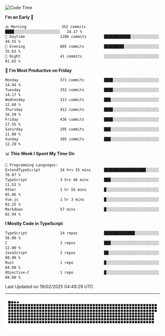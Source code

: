 <!--
<picture>
  <source
    srcset="https://github-readme-stats.vercel.app/api?username=kevinxft&show_icons=true&theme=dark"
    media="(prefers-color-scheme: dark)"
  />
  <source
    srcset="https://github-readme-stats.vercel.app/api?username=kevinxft&show_icons=true"
    media="(prefers-color-scheme: light), (prefers-color-scheme: no-preference)"
  />
  <img src="https://github-readme-stats.vercel.app/api?username=kevinxft&show_icons=true" />
</picture>
-->

<!--START_SECTION:waka-->
![Code Time](http://img.shields.io/badge/Code%20Time-3%2C114%20hrs%2052%20mins-blue)

**I'm an Early 🐤** 

```text
🌞 Morning                352 commits         ████░░░░░░░░░░░░░░░░░░░░░   14.17 % 
🌆 Daytime                1206 commits        ████████████░░░░░░░░░░░░░   48.55 % 
🌃 Evening                885 commits         █████████░░░░░░░░░░░░░░░░   35.63 % 
🌙 Night                  41 commits          ░░░░░░░░░░░░░░░░░░░░░░░░░   01.65 % 
```
📅 **I'm Most Productive on Friday** 

```text
Monday                   371 commits         ████░░░░░░░░░░░░░░░░░░░░░   14.94 % 
Tuesday                  352 commits         ████░░░░░░░░░░░░░░░░░░░░░   14.17 % 
Wednesday                313 commits         ███░░░░░░░░░░░░░░░░░░░░░░   12.60 % 
Thursday                 412 commits         ████░░░░░░░░░░░░░░░░░░░░░   16.59 % 
Friday                   436 commits         ████░░░░░░░░░░░░░░░░░░░░░   17.55 % 
Saturday                 295 commits         ███░░░░░░░░░░░░░░░░░░░░░░   11.88 % 
Sunday                   305 commits         ███░░░░░░░░░░░░░░░░░░░░░░   12.28 % 
```


📊 **This Week I Spent My Time On** 

```text
💬 Programming Languages: 
ExtendTypeScript         24 hrs 55 mins      ███████████████████░░░░░░   76.07 % 
TypeScript               3 hrs 46 mins       ███░░░░░░░░░░░░░░░░░░░░░░   11.53 % 
Other                    1 hr 55 mins        █░░░░░░░░░░░░░░░░░░░░░░░░   05.86 % 
Vue.js                   1 hr 3 mins         █░░░░░░░░░░░░░░░░░░░░░░░░   03.25 % 
Markdown                 57 mins             █░░░░░░░░░░░░░░░░░░░░░░░░   02.94 % 
```

**I Mostly Code in TypeScript** 

```text
TypeScript               14 repos            ██████████████░░░░░░░░░░░   56.00 % 
C                        3 repos             ███░░░░░░░░░░░░░░░░░░░░░░   12.00 % 
JavaScript               2 repos             ██░░░░░░░░░░░░░░░░░░░░░░░   08.00 % 
Rust                     1 repo              █░░░░░░░░░░░░░░░░░░░░░░░░   04.00 % 
Objective-C              1 repo              █░░░░░░░░░░░░░░░░░░░░░░░░   04.00 % 
```




 Last Updated on 19/02/2025 04:49:29 UTC
<!--END_SECTION:waka-->

---

<picture>
  <source media="(prefers-color-scheme: dark)" srcset="https://raw.githubusercontent.com/kevinxft/kevinxft/output/github-contribution-grid-snake-dark.svg">
  <source media="(prefers-color-scheme: light)" srcset="https://raw.githubusercontent.com/kevinxft/kevinxft/output/github-contribution-grid-snake.svg">
  <img alt="github contribution grid snake animation" src="https://raw.githubusercontent.com/kevinxft/kevinxft/output/github-contribution-grid-snake.svg">
</picture>